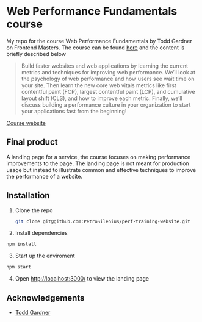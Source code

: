 # Web Performance Fundamentals course

My repo for the course Web Performance Fundamentals by Todd Gardner on Frontend Masters.
The course can be found [here](https://frontendmasters.com/courses/web-perf/) and the content is briefly described below

> Build faster websites and web applications by learning the current metrics and techniques for improving web performance. We’ll look at the psychology of web performance and how users see wait time on your site. Then learn the new core web vitals metrics like first contentful paint (FCP), largest contentful paint (LCP), and cumulative layout shift (CLS), and how to improve each metric. Finally, we’ll discuss building a performance culture in your organization to start your applications fast from the beginning!

[Course website](https://learn-a11y.netlify.app/)

## Final product
A landing page for a service, the course focuses on making performance improvements to the page. The landing page is not meant for production usage but instead to illustrate common and effective techniques to improve the performance of a website.

## Installation

1. Clone the repo
   ```sh
   git clone git@github.com:PetroSilenius/perf-training-website.git
   ```
2. Install dependencies
  ```sh
  npm install
  ```

3. Start up the enviroment
  ```sh
  npm start
  ```

4. Open [http://localhost:3000/](http://localhost:3000/) to view the landing page


## Acknowledgements

* [Todd Gardner](https://frontendmasters.com/teachers/todd-gardner/)
